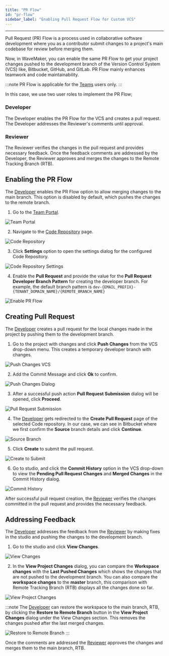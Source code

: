 ```yaml
---
title: "PR Flow"
id: "pr-flow"
sidebar_label: "Enabling Pull Request Flow for Custom VCS"
---
```

---

Pull Request (PR) Flow is a process used in collaborative software development where you as a contributor submit changes to a project's main codebase for review before merging them.

Now, in WaveMaker, you can enable the same PR Flow to get your project changes pushed to the development branch of the Version Control System (VCS) like, Bitbucket, GitHub, and GitLab. PR Flow mainly enhances teamwork and code maintainability.

:::note
PR Flow is applicable for the [Teams](/learn/teams/overview/) users only.
:::

In this case, we use two user roles to implement the PR Flow;

### Developer

The Developer enables the PR Flow for the VCS and creates a pull request. The Developer addresses the Reviewer's comments until approval.

### Reviewer

The Reviewer verifies the changes in the pull request and provides necessary feedback. Once the feedback comments are addressed by the Developer, the Reviewer approves and merges the changes to the Remote Tracking Branch (RTB).

## Enabling the PR Flow

The [Developer](#developer) enables the PR Flow option to allow merging changes to the main branch. This option is disabled by default, which pushes the changes to the remote branch.

1. Go to the [Team Portal](/learn/teams/overview/).

![Team Portal](/learn/assets/pr-flow/team-portal.png)

2. Navigate to the [Code Repository](/learn/teams/code-repository) page.

![Code Repository](/learn/assets/pr-flow/code-repository.png)

3. Click **Settings** option to open the settings dialog for the configured Code Repository.

![Code Repository Settings](/learn/assets/pr-flow/code-repository-settings.png)

4. Enable the **Pull Request** and provide the value for the **Pull Request Developer Branch Pattern** for creating the developer branch. For example, the default branch pattern is `dev-{EMAIL_PREFIX}-{TENANT_DOMAIN_NAME}/{REMOTE_BRANCH_NAME}`

![Enable PR Flow](/learn/assets/pr-flow/enable-pr-flow.png)

## Creating Pull Request

The [Developer](#developer) creates a pull request for the local changes made in the project by pushing them to the development branch.

1. Go to the project with changes and click **Push Changes** from the VCS drop-down menu. This creates a temporary developer branch with changes.

![Push Changes VCS](/learn/assets/pr-flow/push-changes-vcs.png)

2. Add the Commit Message and click **Ok** to confirm.

![Push Changes Dialog](/learn/assets/pr-flow/push-dialog-ok.png)

3. After a successful push action **Pull Request Submission** dialog will be opened, click **Proceed**.

![Pull Request Submission](/learn/assets/pr-flow/pull-request-submission.png)

4. The [Developer](#developer) gets redirected to the **Create Pull Request** page of the selected Code repository. In our case, we can see in Bitbucket where we first confirm the **Source** branch details and click **Continue**.

![Source Branch](/learn/assets/pr-flow/source-branch-continue.png)

5. Click **Create** to submit the pull request.

![Create to Submit](/learn/assets/pr-flow/create-pr.png)

6. Go to studio, and click the **Commit History** option in the VCS drop-down to view the **Pending Pull Request Changes** and **Merged Changes** in the Commit History dialog.

![Commit History](/learn/assets/pr-flow/commit-history.png)

After successful pull request creation, the [Reviewer](#reviewer) verifies the changes committed in the pull request and provides the necessary feedback.

## Addressing Feedback

The [Developer](#developer) addresses the feedback from the [Reviewer](#reviewer) by making fixes in the studio and pushing the changes to the development branch.

1. Go to the studio and click **View Changes**.

![View Changes](/learn/assets/pr-flow/view-changes-vcs.png)

2. In the **View Project Changes** dialog, you can compare the **Workspace changes** with the **Last Pushed Changes** which shows the changes that are not pushed to the development branch. You can also compare the **workspace changes** to the **master** branch, this comparison with Remote Tracking Branch (RTB) displays all the changes done so far.
 
![View Project Changes](/learn/assets/pr-flow/view-project-changes.png)

:::note
The [Developer](#developer) can restore the workspace to the main branch, RTB, by clicking the **Restore to Remote Branch** button in the **View Project Changes** dialog under the View Changes section. This removes the changes pushed after the last merged changes.

![Restore to Remote Branch](/learn/assets/pr-flow/restore-to-remote-branch.png)
:::

Once the comments are addressed the [Reviewer](#reviewer) approves the changes and merges them to the main branch, RTB.
